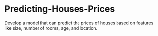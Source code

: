 # Predicting-Houses-Prices
 Develop a model that can predict the prices of houses based on features like size, number of rooms, age, and location.
